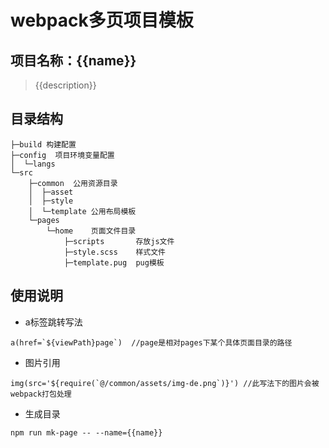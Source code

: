 # webpack多页项目模板

## 项目名称：{{name}}

>{{description}}
## 目录结构
```
├─build 构建配置
├─config  项目环境变量配置
│  └─langs
└─src
    ├─common  公用资源目录
    │  ├─asset
    │  ├─style
    │  └─template 公用布局模板
    └─pages
        └─home    页面文件目录
            ├─scripts       存放js文件
            ├─style.scss    样式文件
            ├─template.pug  pug模板
```
## 使用说明
- a标签跳转写法
```pug
a(href=`${viewPath}page`)  //page是相对pages下某个具体页面目录的路径
```
- 图片引用
```pug
img(src='${require(`@/common/assets/img-de.png`)}') //此写法下的图片会被webpack打包处理
```
- 生成目录
```shell
npm run mk-page -- --name={{name}}
```
